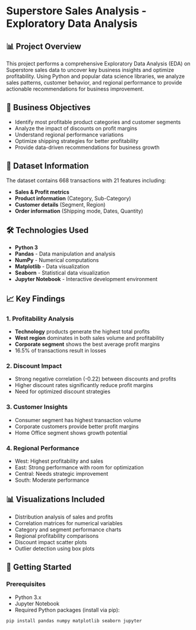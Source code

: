 # Superstore Sales Analysis - Exploratory Data Analysis

## 📊 Project Overview
This project performs a comprehensive Exploratory Data Analysis (EDA) on Superstore sales data to uncover key business insights and optimize profitability. Using Python and popular data science libraries, we analyze sales patterns, customer behavior, and regional performance to provide actionable recommendations for business improvement.

## 🎯 Business Objectives
- Identify most profitable product categories and customer segments
- Analyze the impact of discounts on profit margins
- Understand regional performance variations
- Optimize shipping strategies for better profitability
- Provide data-driven recommendations for business growth

## 📁 Dataset Information
The dataset contains 668 transactions with 21 features including:
- **Sales & Profit metrics**
- **Product information** (Category, Sub-Category)
- **Customer details** (Segment, Region)
- **Order information** (Shipping mode, Dates, Quantity)

## 🛠️ Technologies Used
- **Python 3**
- **Pandas** - Data manipulation and analysis
- **NumPy** - Numerical computations
- **Matplotlib** - Data visualization
- **Seaborn** - Statistical data visualization
- **Jupyter Notebook** - Interactive development environment

## 📈 Key Findings

### 1. Profitability Analysis
- **Technology** products generate the highest total profits
- **West region** dominates in both sales volume and profitability
- **Corporate segment** shows the best average profit margins
- 16.5% of transactions result in losses

### 2. Discount Impact
- Strong negative correlation (-0.22) between discounts and profits
- Higher discount rates significantly reduce profit margins
- Need for optimized discount strategies

### 3. Customer Insights
- Consumer segment has highest transaction volume
- Corporate customers provide better profit margins
- Home Office segment shows growth potential

### 4. Regional Performance
- West: Highest profitability and sales
- East: Strong performance with room for optimization
- Central: Needs strategic improvement
- South: Moderate performance

## 📊 Visualizations Included
- Distribution analysis of sales and profits
- Correlation matrices for numerical variables
- Category and segment performance charts
- Regional profitability comparisons
- Discount impact scatter plots
- Outlier detection using box plots

## 🚀 Getting Started

### Prerequisites
- Python 3.x
- Jupyter Notebook
- Required Python packages (install via pip):

```bash
pip install pandas numpy matplotlib seaborn jupyter
